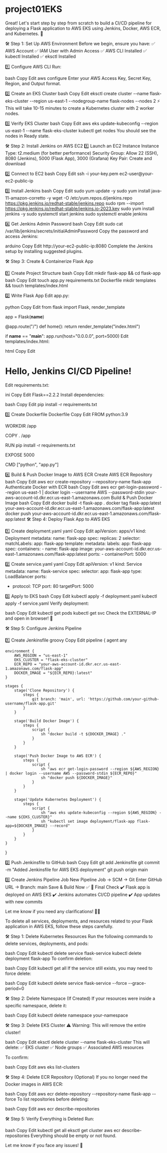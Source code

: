 # project01EKS


Great! Let's start step by step from scratch to build a CI/CD pipeline for deploying a Flask application to AWS EKS using Jenkins, Docker, AWS ECR, and Kubernetes. 🚀

🛠️ Step 1: Set Up AWS Environment
Before we begin, ensure you have:
✅ AWS Account
✅ IAM User with Admin Access
✅ AWS CLI Installed
✅ kubectl Installed
✅ eksctl Installed

1️⃣ Configure AWS CLI
Run:

bash
Copy
Edit
aws configure
Enter your AWS Access Key, Secret Key, Region, and Output format.

2️⃣ Create an EKS Cluster
bash
Copy
Edit
eksctl create cluster --name flask-eks-cluster --region us-east-1 --nodegroup-name flask-nodes --nodes 2
⚡ This will take 10-15 minutes to create a Kubernetes cluster with 2 worker nodes.

3️⃣ Verify EKS Cluster
bash
Copy
Edit
aws eks update-kubeconfig --region us-east-1 --name flask-eks-cluster
kubectl get nodes
You should see the nodes in Ready state.

🛠️ Step 2: Install Jenkins on AWS EC2
1️⃣ Launch an EC2 Instance
Instance Type: t2.medium (for better performance)
Security Group: Allow 22 (SSH), 8080 (Jenkins), 5000 (Flask App), 3000 (Grafana)
Key Pair: Create and download

2️⃣ Connect to EC2
bash
Copy
Edit
ssh -i your-key.pem ec2-user@your-ec2-public-ip

3️⃣ Install Jenkins
bash
Copy
Edit
sudo yum update -y
sudo yum install java-11-amazon-corretto -y
wget -O /etc/yum.repos.d/jenkins.repo https://pkg.jenkins.io/redhat-stable/jenkins.repo
sudo rpm --import https://pkg.jenkins.io/redhat-stable/jenkins.io-2023.key
sudo yum install jenkins -y
sudo systemctl start jenkins
sudo systemctl enable jenkins

4️⃣ Get Jenkins Admin Password
bash
Copy
Edit
sudo cat /var/lib/jenkins/secrets/initialAdminPassword
Copy the password and access Jenkins:

arduino
Copy
Edit
http://your-ec2-public-ip:8080
Complete the Jenkins setup by installing suggested plugins.

🛠️ Step 3: Create & Containerize Flask App

1️⃣ Create Project Structure
bash
Copy
Edit
mkdir flask-app && cd flask-app
bash
Copy
Edit
touch app.py requirements.txt Dockerfile
mkdir templates && touch templates/index.html

2️⃣ Write Flask App
Edit app.py:

python
Copy
Edit
from flask import Flask, render_template

app = Flask(__name__)

@app.route("/")
def home():
    return render_template("index.html")

if __name__ == "__main__":
    app.run(host="0.0.0.0", port=5000)
Edit templates/index.html:

html
Copy
Edit
<!DOCTYPE html>
<html>
<head>
    <title>Flask App on AWS EKS</title>
</head>
<body>
    <h1>Hello, Jenkins CI/CD Pipeline!</h1>
</body>
</html>
Edit requirements.txt:

ini
Copy
Edit
Flask==2.2.2
Install dependencies:

bash
Copy
Edit
pip install -r requirements.txt

3️⃣ Create Dockerfile
Dockerfile
Copy
Edit
FROM python:3.9

WORKDIR /app

COPY . /app

RUN pip install -r requirements.txt

EXPOSE 5000

CMD ["python", "app.py"]

4️⃣ Build & Push Docker Image to AWS ECR
Create AWS ECR Repository
bash
Copy
Edit
aws ecr create-repository --repository-name flask-app
Authenticate Docker with ECR
bash
Copy
Edit
aws ecr get-login-password --region us-east-1 | docker login --username AWS --password-stdin your-aws-account-id.dkr.ecr.us-east-1.amazonaws.com
Build & Push Docker Image
bash
Copy
Edit
docker build -t flask-app .
docker tag flask-app:latest your-aws-account-id.dkr.ecr.us-east-1.amazonaws.com/flask-app:latest
docker push your-aws-account-id.dkr.ecr.us-east-1.amazonaws.com/flask-app:latest
🛠️ Step 4: Deploy Flask App to AWS EKS

1️⃣ Create deployment.yaml
yaml
Copy
Edit
apiVersion: apps/v1
kind: Deployment
metadata:
  name: flask-app
spec:
  replicas: 2
  selector:
    matchLabels:
      app: flask-app
  template:
    metadata:
      labels:
        app: flask-app
    spec:
      containers:
      - name: flask-app
        image: your-aws-account-id.dkr.ecr.us-east-1.amazonaws.com/flask-app:latest
        ports:
        - containerPort: 5000
        
2️⃣ Create service.yaml
yaml
Copy
Edit
apiVersion: v1
kind: Service
metadata:
  name: flask-service
spec:
  selector:
    app: flask-app
  type: LoadBalancer
  ports:
  - protocol: TCP
    port: 80
    targetPort: 5000
    
3️⃣ Apply to EKS
bash
Copy
Edit
kubectl apply -f deployment.yaml
kubectl apply -f service.yaml
Verify deployment:

bash
Copy
Edit
kubectl get pods
kubectl get svc
Check the EXTERNAL-IP and open in browser! 🎉

🛠️ Step 5: Configure Jenkins Pipeline

1️⃣ Create Jenkinsfile
groovy
Copy
Edit
pipeline {
    agent any

    environment {
        AWS_REGION = "us-east-1"
        EKS_CLUSTER = "flask-eks-cluster"
        ECR_REPO = "your-aws-account-id.dkr.ecr.us-east-1.amazonaws.com/flask-app"
        DOCKER_IMAGE = "${ECR_REPO}:latest"
    }

    stages {
        stage('Clone Repository') {
            steps {
                git branch: 'main', url: 'https://github.com/your-github-username/flask-app.git'
            }
        }

        stage('Build Docker Image') {
            steps {
                script {
                    sh "docker build -t ${DOCKER_IMAGE} ."
                }
            }
        }

        stage('Push Docker Image to AWS ECR') {
            steps {
                script {
                    sh "aws ecr get-login-password --region ${AWS_REGION} | docker login --username AWS --password-stdin ${ECR_REPO}"
                    sh "docker push ${DOCKER_IMAGE}"
                }
            }
        }

        stage('Update Kubernetes Deployment') {
            steps {
                script {
                    sh "aws eks update-kubeconfig --region ${AWS_REGION} --name ${EKS_CLUSTER}"
                    sh "kubectl set image deployment/flask-app flask-app=${DOCKER_IMAGE} --record"
                }
            }
        }
    }
}

2️⃣ Push Jenkinsfile to GitHub
bash
Copy
Edit
git add Jenkinsfile
git commit -m "Added Jenkinsfile for AWS EKS deployment"
git push origin main

3️⃣ Create Jenkins Pipeline Job
New Pipeline Job → SCM → Git
Enter GitHub URL → Branch: main
Save & Build Now ✅
🎯 Final Check
✔️ Flask app is deployed on AWS EKS
✔️ Jenkins automates CI/CD pipeline
✔️ App updates with new commits

Let me know if you need any clarifications! 🚀🔥




To delete all services, deployments, and resources related to your Flask application in AWS EKS, follow these steps carefully.

🛠️ Step 1: Delete Kubernetes Resources
Run the following commands to delete services, deployments, and pods:

bash
Copy
Edit
kubectl delete service flask-service
kubectl delete deployment flask-app
To confirm deletion:

bash
Copy
Edit
kubectl get all
If the service still exists, you may need to force delete:

bash
Copy
Edit
kubectl delete service flask-service --force --grace-period=0


🛠️ Step 2: Delete Namespace (If Created)
If your resources were inside a specific namespace, delete it:

bash
Copy
Edit
kubectl delete namespace your-namespace



🛠️ Step 3: Delete EKS Cluster
⚠️ Warning: This will remove the entire cluster!

bash
Copy
Edit
eksctl delete cluster --name flask-eks-cluster
This will delete:
✅ EKS cluster
✅ Node groups
✅ Associated AWS resources

To confirm:

bash
Copy
Edit
aws eks list-clusters


🛠️ Step 4: Delete ECR Repository (Optional)
If you no longer need the Docker images in AWS ECR:

bash
Copy
Edit
aws ecr delete-repository --repository-name flask-app --force
To list repositories before deleting:

bash
Copy
Edit
aws ecr describe-repositories


🛠️ Step 5: Verify Everything is Deleted
Run:

bash
Copy
Edit
kubectl get all
eksctl get cluster
aws ecr describe-repositories
Everything should be empty or not found.

Let me know if you face any issues! 🚀









